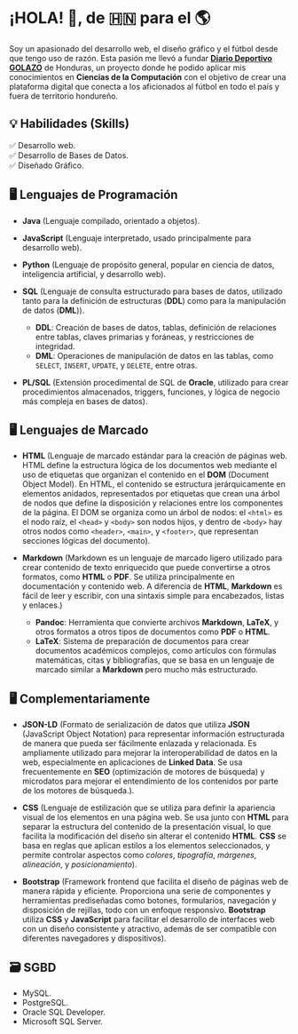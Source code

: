 # ¡HOLA! 👋, de 🇭🇳 para el 🌎  

Soy un apasionado del desarrollo web, el diseño gráfico y el fútbol desde que tengo uso de razón. Esta pasión me llevó a fundar [**Diario Deportivo GOLAZO**](https://diariodeportivogolazohonduras.blogspot.com/) de Honduras, un proyecto donde he podido aplicar mis conocimientos en **Ciencias de la Computación** con el objetivo de crear una plataforma digital que conecta a los aficionados al fútbol en todo el país y fuera de territorio hondureño.  

## 💡 Habilidades (Skills) 

✅ Desarrollo web.  
✅ Desarrollo de Bases de Datos.  
✅ Diseñado Gráfico.  

## 🖥 Lenguajes de Programación  

- **Java** (Lenguaje compilado, orientado a objetos).

- **JavaScript** (Lenguaje interpretado, usado principalmente para desarrollo web).

- **Python** (Lenguaje de propósito general, popular en ciencia de datos, inteligencia artificial, y desarrollo web).

- **SQL** (Lenguaje de consulta estructurado para bases de datos, utilizado tanto para la definición de estructuras (**DDL**) como para la manipulación de datos (**DML**)).

  - **DDL**: Creación de bases de datos, tablas, definición de relaciones entre tablas, claves primarias y foráneas, y restricciones de integridad.
  - **DML**: Operaciones de manipulación de datos en las tablas, como `SELECT`, `INSERT`, `UPDATE`, y `DELETE`, entre otras.

- **PL/SQL** (Extensión procedimental de SQL de **Oracle**, utilizado para crear procedimientos almacenados, triggers, funciones, y lógica de negocio más compleja en bases de datos).

## 🖥 Lenguajes de Marcado  

- **HTML** (Lenguaje de marcado estándar para la creación de páginas web. HTML define la estructura lógica de los documentos web mediante el uso de etiquetas que organizan el contenido en el **DOM** (Document Object Model). En HTML, el contenido se estructura jerárquicamente en elementos anidados, representados por etiquetas que crean una árbol de nodos que define la disposición y relaciones entre los componentes de la página. El DOM se organiza como un árbol de nodos: el `<html>` es el nodo raíz, el `<head>` y `<body>` son nodos hijos, y dentro de `<body>` hay otros nodos como `<header>`, `<main>`, y `<footer>`, que representan secciones lógicas del documento).

- **Markdown** (Markdown es un lenguaje de marcado ligero utilizado para crear contenido de texto enriquecido que puede convertirse a otros formatos, como **HTML** o **PDF**. Se utiliza principalmente en documentación y contenido web. A diferencia de **HTML**, **Markdown** es fácil de leer y escribir, con una sintaxis simple para encabezados, listas y enlaces.)
  - **Pandoc**: Herramienta que convierte archivos **Markdown**, **LaTeX**, y otros formatos a otros tipos de documentos como **PDF** o **HTML**.
  - **LaTeX**: Sistema de preparación de documentos para crear documentos académicos complejos, como artículos con fórmulas matemáticas, citas y bibliografías, que se basa en un lenguaje de marcado similar a **Markdown** pero mucho más estructurado.

## 🖥 Complementariamente 
- **JSON-LD** (Formato de serialización de datos que utiliza **JSON** (JavaScript Object Notation) para representar información estructurada de manera que pueda ser fácilmente enlazada y relacionada. Es ampliamente utilizado para mejorar la interoperabilidad de datos en la web, especialmente en aplicaciones de **Linked Data**. Se usa frecuentemente en **SEO** (optimización de motores de búsqueda) y microdatos para mejorar el entendimiento de los contenidos por parte de los motores de búsqueda.).

- **CSS** (Lenguaje de estilización que se utiliza para definir la apariencia visual de los elementos en una página web. Se usa junto con **HTML** para separar la estructura del contenido de la presentación visual, lo que facilita la modificación del diseño sin alterar el contenido **HTML**. **CSS** se basa en reglas que aplican estilos a los elementos seleccionados, y permite controlar aspectos como *colores*, *tipografía*, *márgenes*, *alineación*, y *posicionamiento*).

- **Bootstrap** (Framework frontend que facilita el diseño de páginas web de manera rápida y eficiente. Proporciona una serie de componentes y herramientas prediseñadas como botones, formularios, navegación y disposición de rejillas, todo con un enfoque responsivo. **Bootstrap** utiliza **CSS** y **JavaScript** para facilitar el desarrollo de interfaces web con un diseño consistente y atractivo, además de ser compatible con diferentes navegadores y dispositivos).

## 🗃️ SGBD  
- MySQL.
- PostgreSQL.
- Oracle SQL Developer.
- Microsoft SQL Server.
